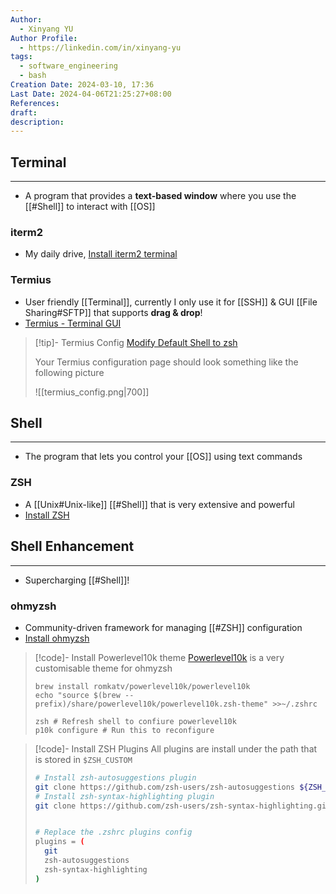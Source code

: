 ```yaml
---
Author:
  - Xinyang YU
Author Profile:
  - https://linkedin.com/in/xinyang-yu
tags:
  - software_engineering
  - bash
Creation Date: 2024-03-10, 17:36
Last Date: 2024-04-06T21:25:27+08:00
References: 
draft: 
description: 
---
```

## Terminal
---
- A program that provides a **text-based window** where you use the [[#Shell]] to interact with [[OS]]

### iterm2
- My daily drive, [Install iterm2 terminal](https://iterm2.com/downloads.html)

### Termius
- User friendly [[Terminal]], currently I only use it for [[SSH]] & GUI [[File Sharing#SFTP]] that supports **drag & drop**!
- [Termius - Terminal GUI](https://www.termius.com/download/macos)


>[!tip]- Termius Config
> [Modify Default Shell to zsh](https://support.termius.com/hc/en-us/articles/8414917685145-How-to-change-the-default-shell-in-local-terminal-)
> 
> Your Termius configuration page should look something like the following picture
> 
> ![[termius_config.png|700]]


## Shell
---
- The program that lets you control your [[OS]] using text commands

### ZSH
- A [[Unix#Unix-like]] [[#Shell]] that is very extensive and powerful
- [Install ZSH](https://github.com/ohmyzsh/ohmyzsh/wiki/Installing-ZSH#how-to-install-zsh-on-many-platforms)


## Shell Enhancement
---
- Supercharging [[#Shell]]!

### ohmyzsh
- Community-driven framework for managing [[#ZSH]] configuration
- [Install ohmyzsh](https://ohmyz.sh/#install)

>[!code]- Install Powerlevel10k theme
> [Powerlevel10k](https://github.com/romkatv/powerlevel10k) is a very customisable theme for ohmyzsh 
> ```shell
> brew install romkatv/powerlevel10k/powerlevel10k
> echo "source $(brew --prefix)/share/powerlevel10k/powerlevel10k.zsh-theme" >>~/.zshrc  
> 
> zsh # Refresh shell to confiure powerlevel10k
> p10k configure # Run this to reconfigure
> ```

>[!code]- Install ZSH Plugins
> All plugins are install under the path that is stored in `$ZSH_CUSTOM`
> ```bash
> # Install zsh-autosuggestions plugin
> git clone https://github.com/zsh-users/zsh-autosuggestions ${ZSH_CUSTOM:-~/.oh-my-zsh/custom}/plugins/zsh-autosuggestions
> # Install zsh-syntax-highlighting plugin
> git clone https://github.com/zsh-users/zsh-syntax-highlighting.git ${ZSH_CUSTOM:-~/.oh-my-zsh/custom}/plugins/zsh-syntax-highlighting
> 
> 
> # Replace the .zshrc plugins config
> plugins = (
> 	git
> 	zsh-autosuggestions
> 	zsh-syntax-highlighting
> )
> ```
